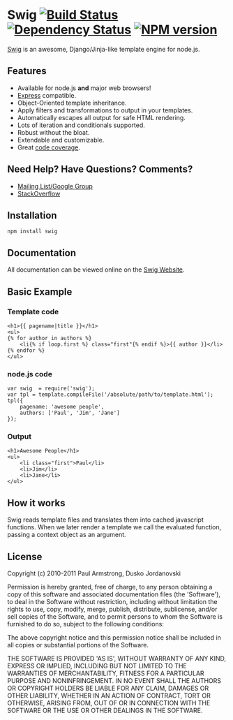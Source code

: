 
Swig [![Build Status](https://secure.travis-ci.org/paularmstrong/swig.png?branch=master)](http://travis-ci.org/paularmstrong/swig) [![Dependency Status](https://gemnasium.com/paularmstrong/swig.png)](https://gemnasium.com/paularmstrong/swig) [![NPM version](https://badge.fury.io/js/swig.png)](http://badge.fury.io/js/swig)
====

[Swig](http://paularmstrong.github.io/swig/) is an awesome, Django/Jinja-like template engine for node.js.

Features
--------

* Available for node.js **and** major web browsers!
* [Express](http://expressjs.com/) compatible.
* Object-Oriented template inheritance.
* Apply filters and transformations to output in your templates.
* Automatically escapes all output for safe HTML rendering.
* Lots of iteration and conditionals supported.
* Robust without the bloat.
* Extendable and customizable.
* Great [code coverage](http://paularmstrong.github.io/swig/coverage.html).

Need Help? Have Questions? Comments?
------------------------------------

* [Mailing List/Google Group](http://groups.google.com/forum/#!forum/swig-templates)
* [StackOverflow](http://stackoverflow.com/questions/tagged/swig-template)

Installation
------------

    npm install swig

Documentation
-------------

All documentation can be viewed online on the [Swig Website](http://paularmstrong.github.io/swig/).

Basic Example
-------------

### Template code

    <h1>{{ pagename|title }}</h1>
    <ul>
    {% for author in authors %}
        <li{% if loop.first %} class="first"{% endif %}>{{ author }}</li>
    {% endfor %}
    </ul>

### node.js code

    var swig  = require('swig');
    var tpl = template.compileFile('/absolute/path/to/template.html');
    tpl({
        pagename: 'awesome people',
        authors: ['Paul', 'Jim', 'Jane']
    });

### Output

    <h1>Awesome People</h1>
    <ul>
        <li class="first">Paul</li>
        <li>Jim</li>
        <li>Jane</li>
    </ul>

How it works
------------

Swig reads template files and translates them into cached javascript functions. When we later render a template we call the evaluated function, passing a context object as an argument.

License
-------

Copyright (c) 2010-2011 Paul Armstrong, Dusko Jordanovski

Permission is hereby granted, free of charge, to any person obtaining a copy of this software and associated documentation files (the 'Software'), to deal in the Software without restriction, including without limitation the rights to use, copy, modify, merge, publish, distribute, sublicense, and/or sell copies of the Software, and to permit persons to whom the Software is furnished to do so, subject to the following conditions:

The above copyright notice and this permission notice shall be included in all copies or substantial portions of the Software.

THE SOFTWARE IS PROVIDED 'AS IS', WITHOUT WARRANTY OF ANY KIND, EXPRESS OR IMPLIED, INCLUDING BUT NOT LIMITED TO THE WARRANTIES OF MERCHANTABILITY, FITNESS FOR A PARTICULAR PURPOSE AND NONINFRINGEMENT. IN NO EVENT SHALL THE AUTHORS OR COPYRIGHT HOLDERS BE LIABLE FOR ANY CLAIM, DAMAGES OR OTHER LIABILITY, WHETHER IN AN ACTION OF CONTRACT, TORT OR OTHERWISE, ARISING FROM, OUT OF OR IN CONNECTION WITH THE SOFTWARE OR THE USE OR OTHER DEALINGS IN THE SOFTWARE.
